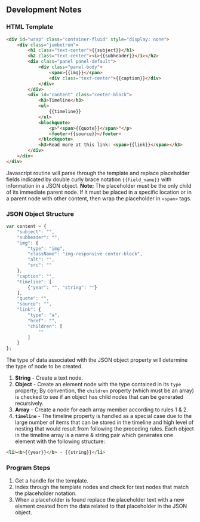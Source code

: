 ## Development Notes

### HTML Template

``` HTML
<div id="wrap" class="container-fluid" style="display: none">
    <div class="jumbotron">
        <h1 class="text-center">{{subject}}</h1>
        <h2 class="text-center"><i>{{subheader}}</i></h2>
        <div class="panel panel-default">
            <div class="panel-body">
                <span>{{img}}</span>
                <div class="text-center">{{caption}}</div>
            </div>
        </div>
        <div id="content" class="center-block">
            <h3>Timeline</h3>
            <ul>
                {{timeline}}
            </ul>
            <blockquote>
                <p>"<span>{{quote}}</span>"</p>
                <footer>{{source}}</footer>
            </blockquote>
            <h3>Read more at this link: <span>{{link}}</span></h3>
        </div>
    </div>
</div>
```

Javascript routine will parse through the template and replace placeholder fields indicated by double curly brace notation `{{field_name}}` with information in a JSON object. **Note:** The placeholder must be the only child of its immediate parent node. If it must be placed in a specific location or in a parent node with other content, then wrap the placeholder in `<span>` tags.

### JSON Object Structure

``` JavaScript
var content = {
    "subject": "",
    "subheader": "",
    "img": {
        "type": "img",
        "className": "img-responsive center-block",
        "alt": "",
        "src": ""
    },
    "caption": "",
    "timeline": [
        {"year": "", "string": ""}
    ],
    "quote": "",
    "source": "",
    "link": {
        "type": "a",
        "href": "",
        "children": [
            ""
        ]
    }
};
```

The type of data associated with the JSON object property will determine the type of node to be created.

1. **String** - Create a text node.
2. **Object** - Create an element node with the type contained in its `type` property; By convention, the `children` property (which must be an array) is checked to see if an object has child nodes that can be generated recursively.
3. **Array** - Create a node for each array member according to rules 1 & 2.
4. **`timeline`** - The timeline property is handled as a special case due to the large number of items that can be stored in the timeline and high level of nesting that would result from following the preceding rules. Each object in the timeline array is a name & string pair which generates one element with the following structure:
``` HTML
<li><b>{{year}}</b> - {{string}}</li>
```

### Program Steps

1. Get a handle for the template.
2. Index through the template nodes and check for text nodes that match the placeholder notation.
3. When a placeholder is found replace the placeholder text with a new element created from the data related to that placeholder in the JSON object.